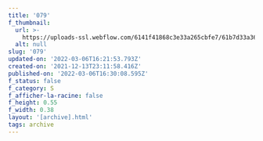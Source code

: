 ```yaml
---
title: '079'
f_thumbnail:
  url: >-
    https://uploads-ssl.webflow.com/6141f41868c3e33a265cbfe7/61b7d33a361feb4a6317c8b3_079.jpg
  alt: null
slug: '079'
updated-on: '2022-03-06T16:21:53.793Z'
created-on: '2021-12-13T23:11:58.416Z'
published-on: '2022-03-06T16:30:08.595Z'
f_status: false
f_category: S
f_afficher-la-racine: false
f_height: 0.55
f_width: 0.38
layout: '[archive].html'
tags: archive
---
```



